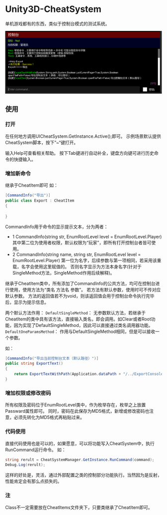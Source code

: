 # Unity3D-CheatSystem
单机游戏都有的东西，类似于控制台模式的测试系统。

![](https://github.com/CWHISME/Unity3D-CheatSystem/raw/master/Image/Snipaste_2019-01-29_19-06-35.png)

## 使用

### 打开

在任何地方调用UICheatSystem.GetInstance.Active();即可。
示例场景默认提供CheatSystem脚本，按下”~“键打开。

输入Help可查看相关帮助。
按下Tab键进行自动补全，键盘方向键可进行历史命令的快捷输入。

### 增加新命令
继承于CheatItem即可
如：
``` cs
[CommandInfo("导出")]
public class Export : CheatItem
{

}
```

CommandInfo用于命令的显示提示文本，分为两者：
* 1
CommandInfo(string str, EnumRootLevel level = EnumRootLevel.Player)
其中第二位为使用者权限，默认权限为“玩家”，即所有打开控制台者皆可使用。
* 2
CommandInfo(string name, string str, EnumRootLevel level = EnumRootLevel.Player)
第一位为名字，后续参数与第一项相同，若采用该重载，名字会使用这里赋值的。
否则名字显示为方法本身名字(针对于SingleMethod方法，SingleMethod作用后续解释)。

继承于CheatItem类中，所有添加了CommandInfo的公共方法，均可在控制台进行使用，使用方法为“类名 方法名 参数”。
若方法有默认参数，使用时可不传对应默认参数。
方法的返回值若不为void，则该返回值会用于控制台命令执行完毕后，显示为提示信息。

两个默认方法作用：
`DefaultSingleMethod`：
无参数默认方法，若继承于CheatItem的类中具有该方法，直接输入类名，即会调用。如Clear或者Root功能，因为实现了DefaultSingleMethod，因此可以直接通过类名调用器功能。
`DefaultOneParamsMethod`：
作用与DefaultSingleMethod相同，但是可以接收一个参数。

如：
``` cs
[CommandInfo("导出当前控制台文本（默认路径）")]
public string ExportText()
{
    return ExportTextWithPath(Application.dataPath + "/../ExportConsole.txt");
}
```
### 增加权限或修改密码
所有权限及密码位于EnumRootLevel类中，作为枚举存在，枚举之上放置Passward属性即可。
同时，密码在此保存为MD5格式，新增或修改密码也注意，必须先转化为MD5格式再粘贴过来。

### 代码使用

直接代码使用也是可以的，如果愿意，可以将功能写入CheatSystem中，执行RunCommand运行命令。
如：
``` cs
string rerult = CheatSystemManager.GetInstance.RunCommand(command);
Debug.Log(rerult);
```
这样的好处是，灵活，通过外部配置之类的控制部分功能执行。当然因为是反射，性能肯定会有那么点损失的。

### 注
Class不一定需要放在CheatItems文件夹下，只要类继承了CheatItem即可。
